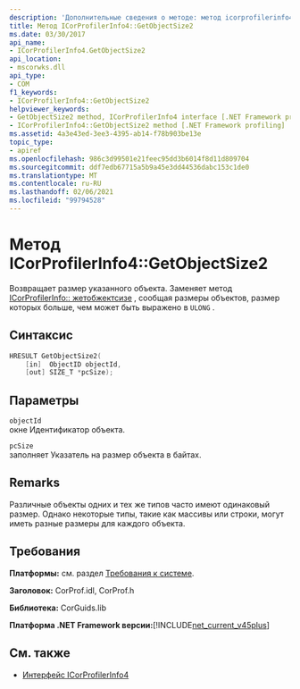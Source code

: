 ```yaml
---
description: 'Дополнительные сведения о методе: метод icorprofilerinfo4:: GetObjectSize2'
title: Метод ICorProfilerInfo4::GetObjectSize2
ms.date: 03/30/2017
api_name:
- ICorProfilerInfo4.GetObjectSize2
api_location:
- mscorwks.dll
api_type:
- COM
f1_keywords:
- ICorProfilerInfo4::GetObjectSize2
helpviewer_keywords:
- GetObjectSize2 method, ICorProfilerInfo4 interface [.NET Framework profiling]
- ICorProfilerInfo4::GetObjectSize2 method [.NET Framework profiling]
ms.assetid: 4a3e43ed-3ee3-4395-ab14-f78b903be13e
topic_type:
- apiref
ms.openlocfilehash: 986c3d99501e21feec95dd3b6014f8d11d809704
ms.sourcegitcommit: ddf7edb67715a5b9a45e3dd44536dabc153c1de0
ms.translationtype: MT
ms.contentlocale: ru-RU
ms.lasthandoff: 02/06/2021
ms.locfileid: "99794528"
---
```

# <a name="icorprofilerinfo4getobjectsize2-method"></a>Метод ICorProfilerInfo4::GetObjectSize2

Возвращает размер указанного объекта. Заменяет метод [ICorProfilerInfo:: жетобжектсизе](icorprofilerinfo-getobjectsize-method.md) , сообщая размеры объектов, размер которых больше, чем может быть выражено в `ULONG` .  
  
## <a name="syntax"></a>Синтаксис  
  
```cpp  
HRESULT GetObjectSize2(  
    [in]  ObjectID objectId,  
    [out] SIZE_T *pcSize);  
```  
  
## <a name="parameters"></a>Параметры  

 `objectId`  
 окне Идентификатор объекта.  
  
 `pcSize`  
 заполняет Указатель на размер объекта в байтах.  
  
## <a name="remarks"></a>Remarks  

 Различные объекты одних и тех же типов часто имеют одинаковый размер. Однако некоторые типы, такие как массивы или строки, могут иметь разные размеры для каждого объекта.  
  
## <a name="requirements"></a>Требования  

 **Платформы:** см. раздел [Требования к системе](../../get-started/system-requirements.md).  
  
 **Заголовок:** CorProf.idl, CorProf.h  
  
 **Библиотека:** CorGuids.lib  
  
 **Платформа .NET Framework версии:**[!INCLUDE[net_current_v45plus](../../../../includes/net-current-v45plus-md.md)]  
  
## <a name="see-also"></a>См. также

- [Интерфейс ICorProfilerInfo4](icorprofilerinfo4-interface.md)
